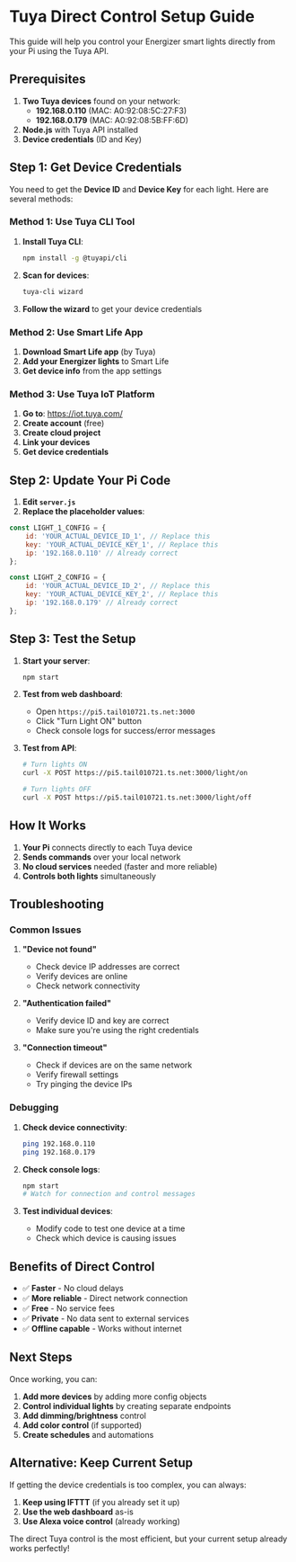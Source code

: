# Tuya Direct Control Setup Guide

This guide will help you control your Energizer smart lights directly from your Pi using the Tuya API.

## Prerequisites

1. **Two Tuya devices** found on your network:
   - **192.168.0.110** (MAC: A0:92:08:5C:27:F3)
   - **192.168.0.179** (MAC: A0:92:08:5B:FF:6D)
2. **Node.js** with Tuya API installed
3. **Device credentials** (ID and Key)

## Step 1: Get Device Credentials

You need to get the **Device ID** and **Device Key** for each light. Here are several methods:

### Method 1: Use Tuya CLI Tool

1. **Install Tuya CLI**:
   ```bash
   npm install -g @tuyapi/cli
   ```

2. **Scan for devices**:
   ```bash
   tuya-cli wizard
   ```

3. **Follow the wizard** to get your device credentials

### Method 2: Use Smart Life App

1. **Download Smart Life app** (by Tuya)
2. **Add your Energizer lights** to Smart Life
3. **Get device info** from the app settings

### Method 3: Use Tuya IoT Platform

1. **Go to**: https://iot.tuya.com/
2. **Create account** (free)
3. **Create cloud project**
4. **Link your devices**
5. **Get device credentials**

## Step 2: Update Your Pi Code

1. **Edit `server.js`**
2. **Replace the placeholder values**:

```javascript
const LIGHT_1_CONFIG = {
    id: 'YOUR_ACTUAL_DEVICE_ID_1', // Replace this
    key: 'YOUR_ACTUAL_DEVICE_KEY_1', // Replace this
    ip: '192.168.0.110' // Already correct
};

const LIGHT_2_CONFIG = {
    id: 'YOUR_ACTUAL_DEVICE_ID_2', // Replace this
    key: 'YOUR_ACTUAL_DEVICE_KEY_2', // Replace this
    ip: '192.168.0.179' // Already correct
};
```

## Step 3: Test the Setup

1. **Start your server**:
   ```bash
   npm start
   ```

2. **Test from web dashboard**:
   - Open `https://pi5.tail010721.ts.net:3000`
   - Click "Turn Light ON" button
   - Check console logs for success/error messages

3. **Test from API**:
   ```bash
   # Turn lights ON
   curl -X POST https://pi5.tail010721.ts.net:3000/light/on
   
   # Turn lights OFF
   curl -X POST https://pi5.tail010721.ts.net:3000/light/off
   ```

## How It Works

1. **Your Pi** connects directly to each Tuya device
2. **Sends commands** over your local network
3. **No cloud services** needed (faster and more reliable)
4. **Controls both lights** simultaneously

## Troubleshooting

### Common Issues

1. **"Device not found"**
   - Check device IP addresses are correct
   - Verify devices are online
   - Check network connectivity

2. **"Authentication failed"**
   - Verify device ID and key are correct
   - Make sure you're using the right credentials

3. **"Connection timeout"**
   - Check if devices are on the same network
   - Verify firewall settings
   - Try pinging the device IPs

### Debugging

1. **Check device connectivity**:
   ```bash
   ping 192.168.0.110
   ping 192.168.0.179
   ```

2. **Check console logs**:
   ```bash
   npm start
   # Watch for connection and control messages
   ```

3. **Test individual devices**:
   - Modify code to test one device at a time
   - Check which device is causing issues

## Benefits of Direct Control

- ✅ **Faster** - No cloud delays
- ✅ **More reliable** - Direct network connection
- ✅ **Free** - No service fees
- ✅ **Private** - No data sent to external services
- ✅ **Offline capable** - Works without internet

## Next Steps

Once working, you can:

1. **Add more devices** by adding more config objects
2. **Control individual lights** by creating separate endpoints
3. **Add dimming/brightness** control
4. **Add color control** (if supported)
5. **Create schedules** and automations

## Alternative: Keep Current Setup

If getting the device credentials is too complex, you can always:

1. **Keep using IFTTT** (if you already set it up)
2. **Use the web dashboard** as-is
3. **Use Alexa voice control** (already working)

The direct Tuya control is the most efficient, but your current setup already works perfectly!
